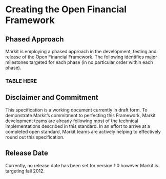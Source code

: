 # Creating the Open Financial Framework

## Phased Approach

Markit is employing a phased approach in the development, testing and release of the Open Financial Framework. The following identifies major milestones targeted for each phase (in no particular order within each phase).

### TABLE HERE

## Disclaimer and Commitment

This specification is a working document currently in draft form. To demonstrate Markit’s commitment to perfecting this Framework, Markit development teams are already following most of the technical implementations described in this standard. In an effort to arrive at a completed open standard, Markit teams are actively helping to effectively round out this specification.

## Release Date

Currently, no release date has been set for version 1.0 however Markit is targeting fall 2012.
